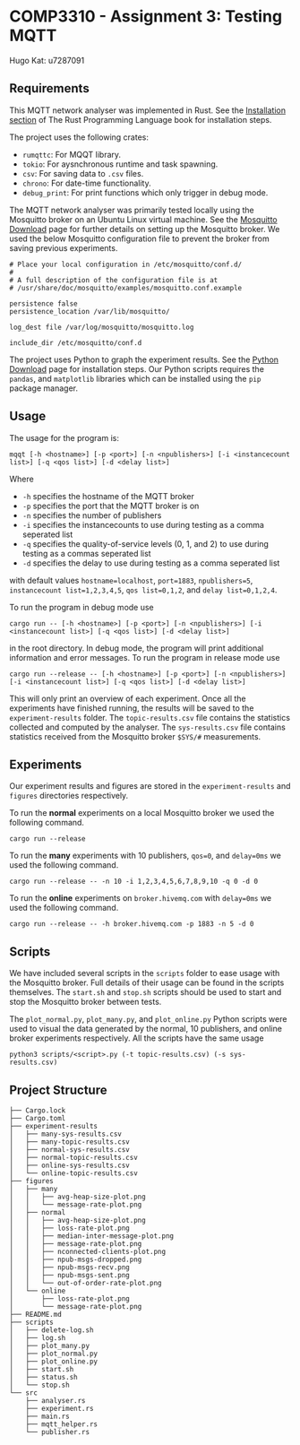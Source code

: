 # COMP3310 - Assignment 3: Testing MQTT

Hugo Kat: u7287091

## Requirements
This MQTT network analyser was implemented in Rust. See the [Installation section](https://doc.rust-lang.org/book/ch01-01-installation.html) of The Rust Programming Language book for installation steps. 

The project uses the following crates:
* `rumqttc`: For MQQT library.
* `tokio`: For aysnchronous runtime and task spawning.
* `csv`: For saving data to `.csv` files.
* `chrono`: For date-time functionality.
* `debug_print`: For print functions which only trigger in debug mode.

The MQTT network analyser was primarily tested locally using the Mosquitto broker on an Ubuntu Linux virtual machine. See the [Mosquitto Download](https://mosquitto.org/download/) page for further details on setting up the Mosquitto broker. We used the below Mosquitto configuration file to prevent the broker from saving previous experiments. 

```
# Place your local configuration in /etc/mosquitto/conf.d/
#
# A full description of the configuration file is at
# /usr/share/doc/mosquitto/examples/mosquitto.conf.example

persistence false
persistence_location /var/lib/mosquitto/

log_dest file /var/log/mosquitto/mosquitto.log

include_dir /etc/mosquitto/conf.d
```

The project uses Python to graph the experiment results. See the [Python Download](https://www.python.org/downloads/) page for installation steps. Our Python scripts requires the `pandas`, and `matplotlib` libraries which can be installed using the `pip` package manager. 

## Usage

The usage for the program is:
```
mqqt [-h <hostname>] [-p <port>] [-n <npublishers>] [-i <instancecount list>] [-q <qos list>] [-d <delay list>]
```
Where
* `-h` specifies the hostname of the MQTT broker
* `-p` specifies the port that the MQTT broker is on
* `-n` specifies the number of publishers
* `-i` specifies the instancecounts to use during testing as a comma seperated list
* `-q` specifies the quality-of-service levels (0, 1, and 2) to use during testing as a commas seperated list
* `-d` specifies the delay to use during testing as a comma seperated list

with default values `hostname=localhost`, `port=1883`, `npublishers=5`, `instancecount list=1,2,3,4,5`, `qos list=0,1,2`, and `delay list=0,1,2,4`.

To run the program in debug mode use
```
cargo run -- [-h <hostname>] [-p <port>] [-n <npublishers>] [-i <instancecount list>] [-q <qos list>] [-d <delay list>]
```
in the root directory. In debug mode, the program will print additional information and error messages. To run the program in release mode use 
```
cargo run --release -- [-h <hostname>] [-p <port>] [-n <npublishers>] [-i <instancecount list>] [-q <qos list>] [-d <delay list>]
```
This will only print an overview of each experiment. Once all the experiments have finished running, the results will be saved to the `experiment-results` folder. The `topic-results.csv` file contains the statistics collected and computed by the analyser. The `sys-results.csv` file contains statistics received from the Mosquitto broker `$SYS/#` measurements.  

## Experiments
Our experiment results and figures are stored in the `experiment-results` and `figures` directories respectively. 

To run the **normal** experiments on a local Mosquitto broker we used the following command.
```
cargo run --release
```
To run the **many** experiments with 10 publishers, `qos=0`, and `delay=0ms` we used the following command.
```
cargo run --release -- -n 10 -i 1,2,3,4,5,6,7,8,9,10 -q 0 -d 0
```

To run the **online** experiments on `broker.hivemq.com` with `delay=0ms` we used the following command. 
```
cargo run --release -- -h broker.hivemq.com -p 1883 -n 5 -d 0
```

## Scripts
We have included several scripts in the `scripts` folder to ease usage with the Mosquitto broker. Full details of their usage can be found in the scripts themselves. The `start.sh` and `stop.sh` scripts should be used to start and stop the Mosquitto broker between tests. 

The `plot_normal.py`, `plot_many.py`, and `plot_online.py` Python scripts were used to visual the data generated by the normal, 10 publishers, and online broker experiments respectively. All the scripts have the same usage
```
python3 scripts/<script>.py (-t topic-results.csv) (-s sys-results.csv)
```

## Project Structure
```
├── Cargo.lock
├── Cargo.toml
├── experiment-results
│   ├── many-sys-results.csv
│   ├── many-topic-results.csv
│   ├── normal-sys-results.csv
│   ├── normal-topic-results.csv
│   ├── online-sys-results.csv
│   └── online-topic-results.csv
├── figures
│   ├── many
│   │   ├── avg-heap-size-plot.png
│   │   └── message-rate-plot.png
│   ├── normal
│   │   ├── avg-heap-size-plot.png
│   │   ├── loss-rate-plot.png
│   │   ├── median-inter-message-plot.png
│   │   ├── message-rate-plot.png
│   │   ├── nconnected-clients-plot.png
│   │   ├── npub-msgs-dropped.png
│   │   ├── npub-msgs-recv.png
│   │   ├── npub-msgs-sent.png
│   │   └── out-of-order-rate-plot.png
│   └── online
│       ├── loss-rate-plot.png
│       └── message-rate-plot.png
├── README.md
├── scripts
│   ├── delete-log.sh
│   ├── log.sh
│   ├── plot_many.py
│   ├── plot_normal.py
│   ├── plot_online.py
│   ├── start.sh
│   ├── status.sh
│   └── stop.sh
└── src
    ├── analyser.rs
    ├── experiment.rs
    ├── main.rs
    ├── mqtt_helper.rs
    └── publisher.rs
```